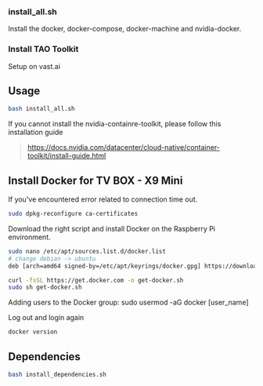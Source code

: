 ### install_all.sh 
Install the docker, docker-compose, docker-machine and nvidia-docker.


### Install TAO Toolkit
Setup on vast.ai 

## Usage
```bash
bash install_all.sh
```

If you cannot install the nvidia-containre-toolkit, please follow this installation guide
> https://docs.nvidia.com/datacenter/cloud-native/container-toolkit/install-guide.html

## Install Docker for TV BOX - X9 Mini

If you've encountered error related to connection time out.
```bash
sudo dpkg-reconfigure ca-certificates
```

Download the right script and install Docker on the Raspberry Pi environment. 



```bash
sudo nano /etc/apt/sources.list.d/docker.list
# change debian -> ubuntu
deb [arch=amd64 signed-by=/etc/apt/keyrings/docker.gpg] https://download.docker.com/linux/debian jammy stable

curl -fsSL https://get.docker.com -o get-docker.sh
sudo sh get-docker.sh
```

Adding users to the Docker group:
sudo usermod -aG docker [user_name]

Log out and login again
```bash
docker version
```



## Dependencies 
```bash
bash install_dependencies.sh
```

